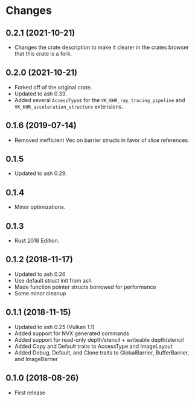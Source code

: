 # Changes

## 0.2.1 (2021-10-21)

* Changes the crate description to make it clearer in the crates browser that this crate is a fork.

## 0.2.0 (2021-10-21)

* Forked off of the original crate.
* Updated to ash 0.33.
* Added several `AccessType`s for the `VK_KHR_ray_tracing_pipeline` and `VK_KHR_acceleration_structure` extensions.
## 0.1.6 (2019-07-14)

* Removed inefficient Vec<AccessType> on barrier structs in favor of slice references.

## 0.1.5

* Updated to ash 0.29.

## 0.1.4

* Minor optimizations.

## 0.1.3

* Rust 2018 Edition.

## 0.1.2 (2018-11-17)

* Updated to ash 0.26
* Use default struct init from ash
* Made function pointer structs borrowed for performance
* Some minor cleanup

## 0.1.1 (2018-11-15)

* Updated to ash 0.25 (Vulkan 1.1)
* Added support for NVX generated commands
* Added support for read-only depth/stencil + writeable depth/stencil
* Added Copy and Default traits to AccessType and ImageLayout
* Added Debug, Default, and Clone traits to GlobalBarrier, BufferBarrier, and ImageBarrier

## 0.1.0 (2018-08-26)

* First release
